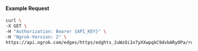 <!-- Code generated for API Clients. DO NOT EDIT. -->

#### Example Request

```bash
curl \
-X GET \
-H "Authorization: Bearer {API_KEY}" \
-H "Ngrok-Version: 2" \
https://api.ngrok.com/edges/https/edghts_2uWzOi1n7yXXwpqkC9dvbARyOPa/routes/edghtsrt_2uWzOj8YPvRQlZCNQBXzJEESxf0/circuit_breaker
```
